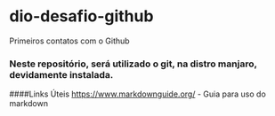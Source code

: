 # dio-desafio-github
Primeiros contatos com o Github

### Neste repositório, será utilizado o git, na distro manjaro, devidamente instalada.
####Links Úteis
https://www.markdownguide.org/ - Guia para uso do markdown

